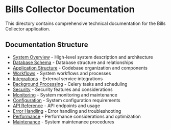# Bills Collector Documentation

This directory contains comprehensive technical documentation for the Bills Collector application.

## Documentation Structure

- [System Overview](overview.md) - High-level system description and architecture
- [Database Schema](database/schema.md) - Database structure and relationships
- [Application Structure](architecture/structure.md) - Codebase organization and components
- [Workflows](workflows/README.md) - System workflows and processes
- [Integrations](integrations/README.md) - External service integrations
- [Background Processing](background/README.md) - Celery tasks and scheduling
- [Security](security/README.md) - Security features and considerations
- [Monitoring](monitoring/README.md) - System monitoring and maintenance
- [Configuration](configuration/README.md) - System configuration requirements
- [API Reference](api/README.md) - API endpoints and usage
- [Error Handling](error-handling/README.md) - Error handling and troubleshooting
- [Performance](performance/README.md) - Performance considerations and optimization
- [Maintenance](maintenance/README.md) - System maintenance procedures 